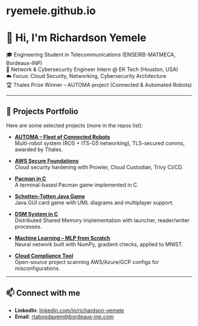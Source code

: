 # ryemele.github.io

# 👋 Hi, I'm Richardson Yemele

🎓 Engineering Student in Telecommunications (ENSEIRB-MATMECA, Bordeaux-INP)  
🔐 Network & Cybersecurity Engineer Intern @ EK Tech (Houston, USA)  
☁️ Focus: Cloud Security, Networking, Cybersecurity Architecture  
🏆 Thales Prize Winner – AUTOMA project (Connected & Automated Robots)  

---

## 🚀 Projects Portfolio

Here are some selected projects (more in the repos list):

- **[AUTOMA – Fleet of Connected Robots](https://github.com/ryemele/automa)**  
  Multi-robot system (ROS + ITS-G5 networking), TLS-secured comms, awarded by Thales.

- **[AWS Secure Foundations](https://github.com/ryemele/aws-secure-foundations)**  
  Cloud security hardening with Prowler, Cloud Custodian, Trivy CI/CD.

- **[Pacman in C](https://github.com/ryemele/pacman)**  
  A terminal-based Pacman game implemented in C.

- **[Schotten-Totten Java Game](https://github.com/ryemele/schotten-totten)**  
  Java GUI card game with UML diagrams and multiplayer support.

- **[DSM System in C](https://github.com/ryemele/dsm-project)**  
  Distributed Shared Memory implementation with launcher, reader/writer processes.

- **[Machine Learning – MLP from Scratch](https://github.com/ryemele/mlp-numpy)**  
  Neural network built with NumPy, gradient checks, applied to MNIST.

- **[Cloud Compliance Tool](https://github.com/ryemele/cloud-audit-tool)**  
  Open-source project scanning AWS/Azure/GCP configs for misconfigurations.

---

## 📫 Connect with me
- **LinkedIn**: [linkedin.com/in/richardson-yemele](https://linkedin.com/in/richardson-yemele)  
- **Email**: rtabopdayem@bordeaux-inp.com  

